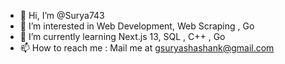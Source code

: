 - 👋 Hi, I’m @Surya743
- 👀 I’m interested in Web Development, Web Scraping , Go
- 🌱 I’m currently learning Next.js 13, SQL , C++ , Go
- 📫 How to reach me : Mail me at gsuryashashank@gmail.com

<!---
Surya743/Surya743 is a ✨ special ✨ repository because its `README.md` (this file) appears on your GitHub profile.
You can click the Preview link to take a look at your changes.
--->
